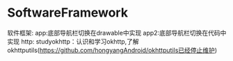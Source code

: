 # SoftwareFramework
软件框架:
app:底部导航栏切换在drawable中实现
app2:底部导航栏切换在代码中实现
http:
studyokhttp：认识和学习okhttp,了解okhttputils(https://github.com/hongyangAndroid/okhttputils已经停止维护)
